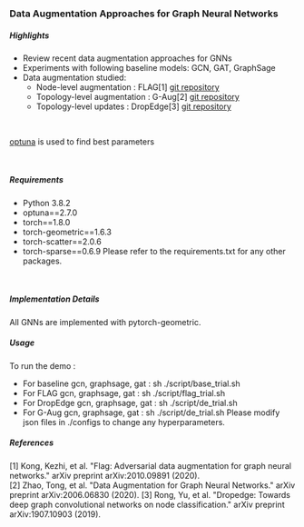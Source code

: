 ### Data Augmentation Approaches for Graph Neural Networks

##### Highlights
- Review recent data augmentation approaches for GNNs
- Experiments with following baseline models: GCN, GAT, GraphSage
- Data augmentation studied:  
    - Node-level augmentation : FLAG[1] [git repository](https://github.com/devnkong/FLAG)
    - Topology-level augmentation : G-Aug[2] [git repository](https://github.com/zhao-tong/GAug)
    - Topology-level updates : DropEdge[3] [git repository](https://github.com/DropEdge/DropEdge)

<br>

[optuna](https://github.com/optuna/optuna) is used to find best parameters

<br>

##### Requirements
- Python 3.8.2
- optuna==2.7.0
- torch==1.8.0
- torch-geometric==1.6.3
- torch-scatter==2.0.6
- torch-sparse==0.6.9
Please refer to the requirements.txt for any other packages.
<br>

##### Implementation Details
All GNNs are implemented with pytorch-geometric.
<br>

##### Usage
To run the demo :
- For baseline gcn, graphsage, gat : sh ./script/base_trial.sh
- For FLAG gcn, graphsage, gat : sh ./script/flag_trial.sh
- For DropEdge gcn, graphsage, gat : sh ./script/de_trial.sh
- For G-Aug gcn, graphsage, gat : sh ./script/de_trial.sh
Please modify json files in ./configs to change any hyperparameters.


##### References
[1] Kong, Kezhi, et al. "Flag: Adversarial data augmentation for graph neural networks." arXiv preprint arXiv:2010.09891 (2020).<br>
[2] Zhao, Tong, et al. "Data Augmentation for Graph Neural Networks." arXiv preprint arXiv:2006.06830 (2020).
[3] Rong, Yu, et al. "Dropedge: Towards deep graph convolutional networks on node classification." arXiv preprint arXiv:1907.10903 (2019).


[comment]: <> (# TODO)

[comment]: <> (experimental result comparison :)

[comment]: <> (- https://paperswithcode.com/sota/node-classification-on-cora-with-public-split)

[comment]: <> (- https://paperswithcode.com/sota/node-classification-on-cora-full-supervised)

[comment]: <> (# check best parameter for GAT : )

[comment]: <> (- https://arxiv.org/pdf/1710.10903v3.pdf)